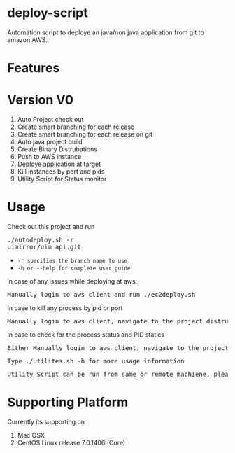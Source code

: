 # deploy-script

Automation script to deploye an java/non java application from git to amazon AWS.

# Features

# Version V0

<ol>
 <li>Auto Project check out</li>
 <li>Create smart branching for each release</li>
 <li>Create smart branching for each release on git</li>
 <li>Auto java project build</li>
 <li>Create Binary Distrubations</li>
 <li>Push to AWS instance</li>
 <li>Deploye application at target</li>
 <li>Kill instances by port and pids</li>
<li>Utility Script for Status monitor</li>
</ol>

# Usage

Check out this project and run <pre>./autodeploy.sh -r uimirror/uim_api.git</pre>
- <code>-r specifies the branch name to use</code>
- <code>-h or --help for complete user guide</code>

in case of any issues while deploying at aws:
<pre>Manually login to aws client and run ./ec2deploy.sh</pre>

In case to kill any process by pid or port
<pre>Manually login to aws client, navigate to the project distrubution/scripts and run ./stop.sh -p port_numers_comma_seperated -i pid_comma_seperated</pre>

In case to check for the process status and PID statics
<pre>Either Manually login to aws client, navigate to the project scripts and run ./utilites.sh -p port_numer --pidfile pid_file_loc</pre>
<pre>Type ./utilites.sh -h for more usage information</pre>
<pre>Utility Script can be run from same or remote machiene, please check patameters for more info</pre>
# Supporting Platform

Currently its supporting on 
<ol>
 <li>Mac OSX</li>
 <li>CentOS Linux release 7.0.1406 (Core) </li>
</ol>

